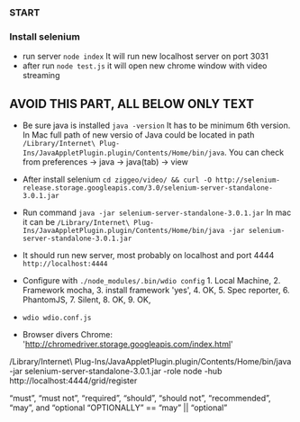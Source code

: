 ### START

### Install selenium
- run server `node index` It will run new localhost server on port 3031
- after run `node test.js` it will open new chrome window with video streaming




## AVOID THIS PART, ALL BELOW ONLY TEXT
- Be sure java is installed `java -version` It has to be minimum 6th version. In Mac full path of new versio of Java could be located in path `/Library/Internet\ Plug-Ins/JavaAppletPlugin.plugin/Contents/Home/bin/java`. You can check from preferences -> java -> java(tab) -> view 
- After install selenium `cd ziggeo/video/ && curl -O http://selenium-release.storage.googleapis.com/3.0/selenium-server-standalone-3.0.1.jar`
- Run command `java -jar selenium-server-standalone-3.0.1.jar` In mac it can be `/Library/Internet\ Plug-Ins/JavaAppletPlugin.plugin/Contents/Home/bin/java -jar selenium-server-standalone-3.0.1.jar`
- It should run new server, most probably on localhost and port 4444 `http://localhost:4444`
- Configure with `./node_modules/.bin/wdio config` 1. Local Machine, 2. Framework mocha, 3. install framework 'yes', 4. OK, 5. Spec reporter, 6. PhantomJS, 7. Silent, 8. OK, 9. OK, 
- `wdio wdio.conf.js`  

- Browser divers Chrome: 'http://chromedriver.storage.googleapis.com/index.html'

/Library/Internet\ Plug-Ins/JavaAppletPlugin.plugin/Contents/Home/bin/java -jar selenium-server-standalone-3.0.1.jar -role node  -hub http://localhost:4444/grid/register


“must”, “must not”, “required”, “should”, “should not”, “recommended”, “may”, and “optional
“OPTIONALLY” == “may” || “optional”
